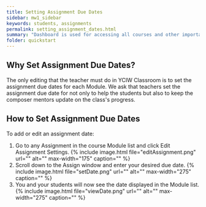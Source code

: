 ```yaml
---
title: Setting Assignment Due Dates
sidebar: mw1_sidebar
keywords: students, assignments
permalink: setting_assignment_dates.html
summary: "Dashboard is used for accessing all courses and other important info."
folder: quickstart
---
```


## Why Set Assignment Due Dates?
The only editing that the teacher must do in YCIW Classroom is to set the assignment due dates for each Module. We ask that teachers set the assignment due date for not only to help the students but also to keep the composer mentors update on the class's progress. 


## How to Set Assignment Due Dates
To add or edit an assignment date:

1.  Go to any Assignment in the course Module list and click Edit Assignment Settings.
	{% include image.html file="editAssignment.png" url="" alt="" max-width="175" caption="" %}
1.  Scroll down to the Assign window and enter your desired due date.
	{% include image.html file="setDate.png" url="" alt="" max-width="275" caption="" %}
1.  You and your students will now see the date displayed in the Module list.
	{% include image.html file="viewDate.png" url="" alt="" max-width="275" caption="" %}

